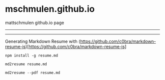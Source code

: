 mschmulen.github.io
===================

mattschmulen github.io page

---




---


Generating Markdown Resume with (https://github.com/c0bra/markdown-resume-js)[https://github.com/c0bra/markdown-resume-js]

``` 
npm install -g resume.md

md2resume resume.md

md2resume --pdf resume.md

```